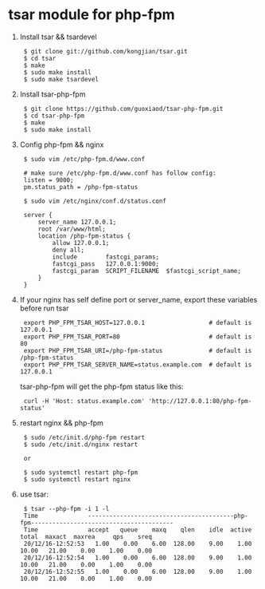 tsar module for php-fpm
=======================

1. Install tsar && tsardevel

        $ git clone git://github.com/kongjian/tsar.git
        $ cd tsar
        $ make
        $ sudo make install
        $ sudo make tsardevel

1. Install tsar-php-fpm

        $ git clone https://github.com/guoxiaod/tsar-php-fpm.git
        $ cd tsar-php-fpm 
        $ make
        $ sudo make install

1. Config php-fpm && nginx

        $ sudo vim /etc/php-fpm.d/www.conf

        # make sure /etc/php-fpm.d/www.conf has follow config:
        listen = 9000;
        pm.status_path = /php-fpm-status

        $ sudo vim /etc/nginx/conf.d/status.conf
    
        server {
            server_name 127.0.0.1;
            root /var/www/html;
            location /php-fpm-status {
                allow 127.0.0.1;
                deny all;
                include        fastcgi_params;
                fastcgi_pass   127.0.0.1:9000;
                fastcgi_param  SCRIPT_FILENAME  $fastcgi_script_name;
            }
        }

1. If your nginx has self define port or server_name, export these variables before run tsar

        export PHP_FPM_TSAR_HOST=127.0.0.1                  # default is 127.0.0.1
        export PHP_FPM_TSAR_PORT=80                         # default is 80
        export PHP_FPM_TSAR_URI=/php-fpm-status             # default is /php-fpm-status
        export PHP_FPM_TSAR_SERVER_NAME=status.example.com  # default is 127.0.0.1
        
    tsar-php-fpm will get the php-fpm status like this:
    
        curl -H 'Host: status.example.com' 'http://127.0.0.1:80/php-fpm-status'

1. restart nginx && php-fpm

        $ sudo /etc/init.d/php-fpm restart
        $ sudo /etc/init.d/nginx restart 
    
        or 
    
        $ sudo systemctl restart php-fpm
        $ sudo systemctl restart nginx
    
1. use tsar:
  
        $ tsar --php-fpm -i 1 -l
        Time              -----------------------------------------php-fpm---------------------------------------- 
        Time              accept   queue    maxq    qlen    idle  active   total  maxact  maxrea     qps    sreq   
        20/12/16-12:52:53   1.00    0.00    6.00  128.00    9.00    1.00   10.00   21.00    0.00    1.00    0.00   
        20/12/16-12:52:54   1.00    0.00    6.00  128.00    9.00    1.00   10.00   21.00    0.00    1.00    0.00   
        20/12/16-12:52:55   1.00    0.00    6.00  128.00    9.00    1.00   10.00   21.00    0.00    1.00    0.00   
